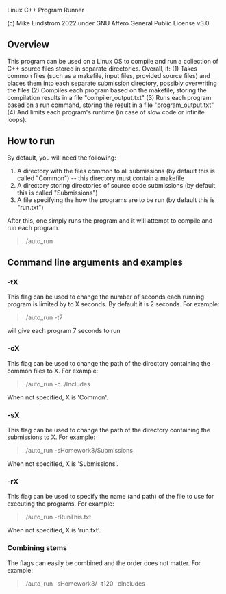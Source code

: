 Linux C++ Program Runner 

(c) Mike Lindstrom 2022 under GNU Affero General Public License v3.0

## Overview

This program can be used on a Linux OS to compile and run a collection of C++ source files stored in separate directories. Overall, it:
(1) Takes common files (such as a makefile, input files, provided source files) and places them into each separate submission directory, possibly overwriting the files 
(2) Compiles each program based on the makefile, storing the compilation results in a file "compiler_output.txt" 
(3) Runs each program based on a run command, storing the result in a file "program_output.txt" 
(4) And limits each program's runtime (in case of slow code or infinite loops).

## How to run

By default, you will need the following:

1. A directory with the files common to all submissions (by default this is called "Common") -- this directory must contain a makefile  
2. A directory storing directories of source code submissions (by default this is called "Submissions") 
3. A file specifying the how the programs are to be run (by default this is "run.txt") 

After this, one simply runs the program and it will attempt to compile and run each program.

> ./auto_run

## Command line arguments and examples 

### -tX 

This flag can be used to change the number of seconds each running program is limited by to X seconds. By default it is 2 seconds. For example:

> ./auto_run -t7

will give each program 7 seconds to run 

### -cX 

This flag can be used to change the path of the directory containing the common files to X. For example:

> ./auto_run -c../Includes

When not specified, X is 'Common'.

### -sX 

This flag can be used to change the path of the directory containing the submissions to X. For example:

> ./auto_run -sHomework3/Submissions

When not specified, X is 'Submissions'.

### -rX

This flag can be used to specify the name (and path) of the file to use for executing the programs. For example:

> ./auto_run -rRunThis.txt

When not specified, X is 'run.txt'.

### Combining stems 

The flags can easily be combined and the order does not matter. For example:

> ./auto_run -sHomework3/ -t120 -cIncludes
